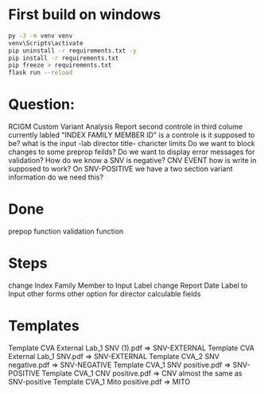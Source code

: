 # First build on windows
```bash
py -3 -m venv venv
venv\Scripts\activate
pip uninstall -r requirements.txt -y
pip install -r requirements.txt
pip freeze > requirements.txt
flask run --reload
```

# Question:
RCIGM Custom Variant Analysis Report second controle in third colume currently labled "INDEX FAMILY MEMBER ID" is a controle is it supposed to be?
what is the input -lab director title-
charicter limits
Do we want to block changes to some preprop feilds?
Do we want to display error messages for validation?
How do we know a SNV is negative?
CNV EVENT how is write in supposed to work?
On SNV-POSITIVE we have a two section variant information do we need this?

# Done
prepop function
validation function

# Steps
change Index Family Member to Input Label
change Report Date Label to Input
other forms
other option for director
calculable fields

# Templates
Template CVA External Lab_1 SNV (1).pdf => SNV-EXTERNAL
Template CVA External Lab_1 SNV.pdf => SNV-EXTERNAL
Template CVA_2 SNV negative.pdf => SNV-NEGATIVE
Template CVA_1 SNV positive.pdf => SNV-POSITIVE
Template CVA_1 CNV positive.pdf => CNV almost the same as SNV-positive
Template CVA_1 Mito positive.pdf => MITO